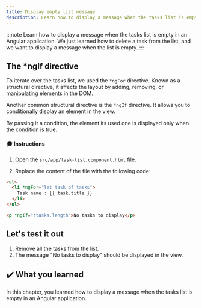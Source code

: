 ```yaml
---
title: Display empty list message
description: Learn how to display a message when the tasks list is empty in an Angular application.
---
```


:::note
Learn how to display a message when the tasks list is empty in an Angular application.
We just learned how to delete a task from the list, and we want to display a message when the list is empty.
:::


## The *ngIf directive

To iterate over the tasks list, we used the `*ngFor` directive.
Known as a structural directive, it affects the layout by adding, removing, or manipulating elements in the DOM.

Another common structural directive is the `*ngIf` directive.
It allows you to conditionally display an element in the view.

By passing it a condition, the element its used one is displayed only when the condition is true.

#### 🎓 Instructions

1. Open the `src/app/task-list.component.html` file.

2. Replace the content of the file with the following code:

```html ins={"1. Add a message when the tasks list is empty": 6-7}
<ul>
  <li *ngFor="let task of tasks">
    Task name : {{ task.title }}
  </li>
</ul>

<p *ngIf="!tasks.length">No tasks to display</p>
```

## Let's test it out

1. Remove all the tasks from the list.
2. The message "No tasks to display" should be displayed in the view.

## ✔️ What you learned

In this chapter, you learned how to display a message when the tasks list is empty in an Angular application.
